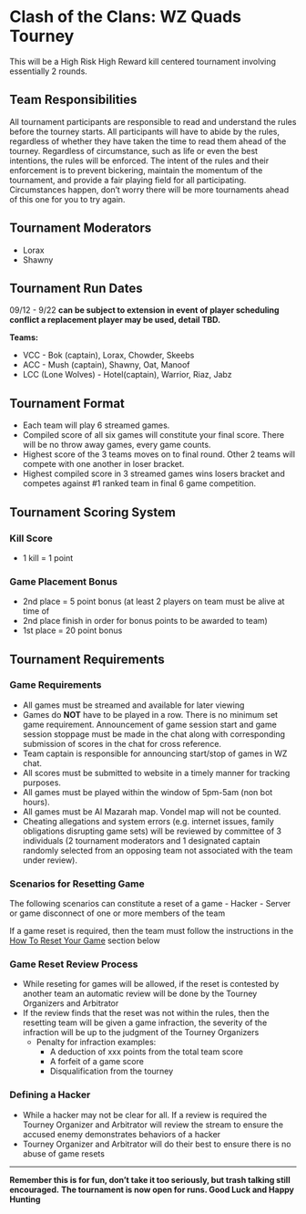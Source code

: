 # Clash of the Clans: WZ Quads Tourney

This will be a High Risk High Reward kill centered tournament involving essentially 2 rounds.

## Team Responsibilities

All tournament participants are responsible to read and understand the rules before the tourney starts. All participants will have to abide by the rules, regardless of whether they have taken the time to read them ahead of the tourney. Regardless of circumstance, such as life or even the best intentions, the rules will be enforced. The intent of the rules and their enforcement is to prevent bickering, maintain the momentum of the tournament, and provide a fair playing field for all participating. Circumstances happen, don’t worry there will be more tournaments ahead of this one for you to try again.

## Tournament Moderators

- Lorax
- Shawny

## Tournament Run Dates

09/12 - 9/22
**can be subject to extension in event of player scheduling conflict a replacement player may be used, detail TBD.**

**Teams:**

- VCC - Bok (captain), Lorax, Chowder, Skeebs
- ACC - Mush (captain), Shawny, Oat, Manoof
- LCC (Lone Wolves) - Hotel(captain), Warrior, Riaz, Jabz

## Tournament Format

- Each team will play 6 streamed games.
- Compiled score of all six games will constitute your final score. There will be no throw away games, every game counts.
- Highest score of the 3 teams moves on to final round. Other 2 teams will compete with one another in loser bracket.
- Highest compiled score in 3 streamed games wins losers bracket and competes against #1 ranked team in final 6 game competition.

## Tournament Scoring System

### Kill Score

- 1 kill = 1 point

### Game Placement Bonus

- 2nd place = 5 point bonus (at least 2 players on team must be alive at time of
- 2nd place finish in order for bonus points to be awarded to team)
- 1st place = 20 point bonus

## Tournament Requirements

### Game Requirements

- All games must be streamed and available for later viewing
- Games do **NOT** have to be played in a row. There is no minimum set game requirement. Announcement of game session start and game session stoppage must be made in the chat along with corresponding submission of scores in the chat for cross reference.
- Team captain is responsible for announcing start/stop of games in WZ chat.
- All scores must be submitted to website in a timely manner for tracking purposes.
- All games must be played within the window of 5pm-5am (non bot hours).
- All games must be Al Mazarah map. Vondel map will not be counted.
- Cheating allegations and system errors (e.g. internet issues, family obligations disrupting game sets) will be reviewed by committee of 3 individuals (2 tournament moderators and 1 designated captain randomly selected from an opposing team not associated with the team under review).

### Scenarios for Resetting Game

The following scenarios can constitute a reset of a game
    - Hacker
    - Server or game disconnect of one or more members of the team

If a game reset is required, then the team must follow the instructions in the [How To Reset Your Game](how-tos.md#how-to-reset-your-game) section below

### Game Reset Review Process

- While reseting for games will be allowed, if the reset is contested by another team an automatic review will be done by the Tourney Organizers and Arbitrator
- If the review finds that the reset was not within the rules, then the resetting team will be given a game infraction,  the severity of the infraction will be up to the judgment of the Tourney Organizers
  - Penalty for infraction examples:
    - A deduction of xxx points from the total team score
    - A forfeit of a game score
    - Disqualification from the tourney

### Defining a Hacker

- While a hacker may not be clear for all. If a review is required the Tourney Organizer and Arbitrator will review the stream to ensure the accused enemy demonstrates behaviors of a hacker
- Tourney Organizer and Arbitrator will do their best to ensure there is no abuse of game resets

---

**Remember this is for fun, don’t take it too seriously, but trash talking still encouraged.**
**The tournament is now open for runs. Good Luck and Happy Hunting**
